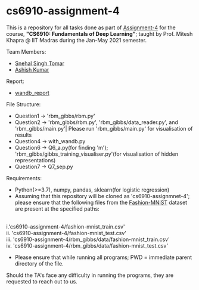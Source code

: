 # cs6910-assignment-4

This is a repository for all tasks done as part of [Assignment-4](https://wandb.ai/miteshk/assignments/reports/Assignment-4--Vmlldzo2NDUwNzE) for the course, **"CS6910: Fundamentals of Deep Learning"**; taught by Prof. Mitesh Khapra @ IIT Madras during the Jan-May 2021 semester. 

Team Members:
+ [Snehal Singh Tomar](snehalstomar.github.io)
+ [Ashish Kumar](https://github.com/akumar005)

Report:
+ [wandb_report](https://wandb.ai/snehalstomar/cs6910-assignment-4/reports/CS6910-Assignment-4--Vmlldzo3MjUyMjA?accessToken=syry3xqmzgmerm0yjad4n3bhmtx2mot27d5loyj57v0k0d8q1qau3i2bg6b8hq0b)

File Structure:
+ Question1 -> 'rbm_gibbs/rbm.py'
+ Question2 -> 'rbm_gibbs/rbm.py', 'rbm_gibbs/data_reader.py', and 'rbm_gibbs/main.py'| Please run 'rbm_gibbs/main.py' for visualisation of results
+ Question4 -> with_wandb.py
+ Question6 -> Q6_a.py(for finding 'm'); 'rbm_gibbs/gibbs_training_visualiser.py'(for visualisation of hidden representations)
+ Question7 -> Q7_sep.py

Requirements:
+ Python(>=3.7), numpy, pandas, sklearn(for logistic regression)
+ Assuming that this repository will be cloned as 'cs6910-assignmnet-4'; please ensure that the following files from the [Fashion-MNIST](https://www.kaggle.com/zalando-research/fashionmnist) dataset are present at the specified paths:

<br/>i.'cs6910-assignment-4/fashion-mnist_train.csv'
<br/>ii. 'cs6910-assignment-4/fashion-mnist_test.csv'
<br/>iii. 'cs6910-assignment-4/rbm_gibbs/data/fashion-mnist_train.csv'
<br/>iv. 'cs6910-assignment-4/rbm_gibbs/data/fashion-mnist_test.csv'    

+ Please ensure that while running all programs; PWD = immediate parent directory of the file.


Should the TA's face any difficulty in running the programs, they are requested to reach out to us.
